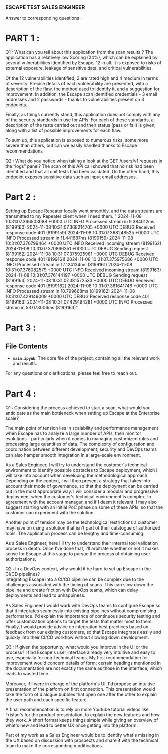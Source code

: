 ### ESCAPE TEST SALES ENGINEER

Answer to corresponding questions : 

# PART 1 : 
  Q1 : What can you tell about this application from the scan results ?
The application has a relatively low Scoring (24%), which can be explained by several vulnerabilities identified by Escape, 12 in all. 
It is exposed to risks of external exposure, leakage of sensitive data, and critical vulnerabilities.

Of the 12 vulnerabilities identified, 2 are rated high and 4 medium in terms of severity. Precise details of each vulnerability are presented, with a description of the flaw, the method used to identify it, and a suggestion for improvement.
In addition, the Escape scan identified credentials - 3 email addresses and 2 passwords - thanks to vulnerabilities present on 3 endpoints.

Finally, as things currently stand, this application does not comply with any of the security standards in use for APIs. For each of these standards, a description of the tests carried out and their status (pass or fail) is given, along with a list of possible improvements for each flaw.

To sum up, this application is exposed to numerous risks, some more severe than others, but can we easily handled thanks to Escape recommendations

  Q2 : What do you notice when taking a look at the GET /users/v1 requests in the  “logs” panel? 
The scan of this API call showed that no risk had been identified and that all unit tests had been validated. On the other hand, this endpoint exposes sensitive data such as input email addresses.

# Part 2 : 

Setting up Escape Repeater locally went smoothly, and the data streams are transmitted to my Repeater client when I need them. 
"
2024-11-08 10:31:07.366503088 +0000 UTC INFO Processed stream in 9.384012ms (8199160)
2024-11-08 10:31:07.368214705 +0000 UTC DEBUG Received response code 401 (8199159)
2024-11-08 10:31:07.368248525 +0000 UTC INFO Processed stream in 11.441687ms (8199159)
2024-11-08 10:31:07.370799464 +0000 UTC INFO Received incoming stream (8199162)
2024-11-08 10:31:07.370866351 +0000 UTC DEBUG Sending request (8199162)
2024-11-08 10:31:07.375925981 +0000 UTC DEBUG Received response code 401 (8199161)
2024-11-08 10:31:07.375975686 +0000 UTC INFO Processed stream in 12.124134ms (8199161)
2024-11-08 10:31:07.376082579 +0000 UTC INFO Received incoming stream (8199163)
2024-11-08 10:31:07.376144197 +0000 UTC DEBUG Sending request (8199163)
2024-11-08 10:31:07.381572533 +0000 UTC DEBUG Received response code 401 (8199162)
2024-11-08 10:31:07.381641746 +0000 UTC INFO Processed stream in 10.799668ms (8199162)
2024-11-08 10:31:07.429149009 +0000 UTC DEBUG Received response code 401 (8199163)
2024-11-08 10:31:07.429194281 +0000 UTC INFO Processed stream in 53.073006ms (8199163)"


# Part 3 : 

## File Contents

- **`main.ipynb`**: The core file of the project, containing all the relevant work and results.

For any questions or clarifications, please feel free to reach out.

# Part 4 : 
  Q1 : Considering the process achieved to start a scan, what would you anticipate as the main bottleneck when setting up Escape at the Enterprise scale?

The main point of tension lies in scalability and performance management when Escape has to analyze a large number of APIs, then monitor evolutions - particularly when it comes to managing customized rules and processing large quantities of data.
 The complexity of configuration and coordination between different development, security and DevOps teams can also hamper smooth integration in a large-scale environment.

As a Sales Engineer, I will try to understand the customer's technical environment to identify possible obstacles to Escape deployment, which I will take into account when developing the methodological approach.
Depending on the context, I will then present a strategy that takes into account their mode of governance, so that the deployment can be carried out in the most appropriate way. 
I will consider a modular and progressive deployment when the customer's technical environment is complex. 
In agreement with the account manager, and if I deem it relevant, I may also suggest starting with an initial PoC phase on some of these APIs, so that the customer can experiment with the solution.

Another point of tension may be the technological restrictions a customer may have on using a solution that isn't part of their calatogue of authorized tools. The application process can be lengthy and time-consuming.

As a Sales Engineer, here I'll try to understand their internal tool validation process in depth. Once I've done that, I'll arbitrate whether or not it makes sense for Escape at this stage to pursue the process of obtaining user authorizations. 
  
  Q2 : In a DevOps context, why would it be hard to set up Escape in the CI/CD pipelines?  
Integrating Escape into a CI/CD pipeline can be complex due to the challenges associated with the timing of scans. This can slow down the pipeline and create friction with DevOps teams, which can delay deployments and lead to unhappiness.

As Sales Engineer I would work with DevOps teams to configure Escape so that it integrates seamlessly into existing pipelines without compromising performance. I'd explain the importance of continuous security testing and offer customization options to target the tests that matter most to them. Finally, I would provide advice on integration best practices based on feedback from our existing customers, so that Escape integrates easily and quickly into their CI/CD workflow without slowing down development.
  
  Q3 : If given the opportunity, what would you improve in the UI or the process?
I find Escape's user interface already very intuitive and easy to use, especially for non-technical teams. 
My first recommendation for improvement would concern details of form: certain headings mentioned in the documentation are not exactly the same as those in the interface, which leads to wasted time.

Moreover, if I were in charge of the platform's UI, I'd propose an intuitive presentation of the platform on first connection. This presentation would take the form of dialogue bubbles that open one after the other to explain the user path and each specific feature.

A final recommendation is to rely on more Youtube tutorial videos like Tristan's for the product presentation, to explain the new features and how they work. A short format keeps things simple while giving an overview of what's new and lead to better UX once getting into the platform.

Part of my work as a Sales Engineer would be to identify what's missing in the UX based on discussion with prospects and share it with the technical team to make the corresponding modifications.
